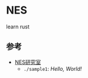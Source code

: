 # NES

learn rust

## 参考
* [NES研究室](http://hp.vector.co.jp/authors/VA042397/nes/index.html)
  * `./sample1`: *Hello, World!*
